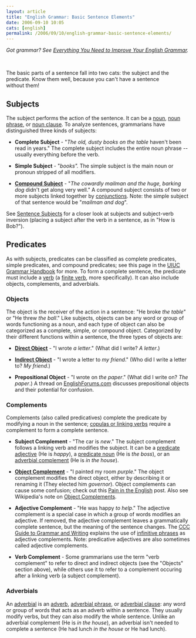 ```yaml
---
layout: article
title: "English Grammar: Basic Sentence Elements"
date: 2006-09-10 10:05
cats: [english]
permalink: /2006/09/10/english-grammar-basic-sentence-elements/
---
```

<em>Got grammar? See </em><a href="http://learningnerd.com/2006/09/26/everything-you-need-to-improve-your-english-grammar/"><em>Everything You Need to Improve Your English Grammar</em></a><em>.</em>
<p class="MsoNormal">&nbsp;</p>
The basic parts of a sentence fall into two cats: the subject and the predicate. Know them well, because you can't have a sentence without them!
<h2>Subjects</h2>
The subject performs the action of the sentence. It can be a <a href="http://learningnerd.com/2006/08/29/english-parts-of-speech-nouns-and-pronouns/" title="Nouns and Pronouns">noun</a>, <a href="http://learningnerd.com/2006/09/06/english-grammar-types-of-phrases/" title="Types of Phrases">noun phrase</a>, or <a href="http://learningnerd.com/2006/09/08/english-grammar-types-of-clauses/" title="Types of Clauses">noun clause</a>. To analyze sentences, grammarians have distinguished three kinds of subjects:
<ul>
	<li><strong>Complete Subject</strong> - "<em>The old, dusty books on the table </em>haven't been read in years." The complete subject includes the entire noun phrase -- usually everything before the verb.</li>
</ul>
<ul>
	<li><strong>Simple Subject</strong> - "<em>books". </em>The simple subject is the main noun or pronoun stripped of all modifiers.</li>
</ul>
<ul>
	<li><a target="_blank" href="http://www.tiscali.co.uk/reference/dictionaries/english/data/d0081795.html" title="Dictionary of English - Compound Subject"><strong>Compound Subject</strong></a> - "<em>The cowardly mailman and the huge, barking dog</em> didn't get along very well." A compound subject consists of two or more subjects linked together by <a href="http://learningnerd.com/2006/09/04/english-parts-of-speech-prepositions-conjunctions-and-interjections/" title="Prepositions, Conjunctions, and Interjections">conjunctions</a>. Note: the simple subject of that sentence would be "<em>mailman and dog</em>".</li>
</ul>
See <a target="_blank" href="http://grammar.ccc.commnet.edu/grammar/subjects.htm">Sentence Subjects</a> for a closer look at subjects and subject-verb inversion (placing a subject after the verb in a sentence, as in "How is Bob?").
<h2>Predicates</h2>
As with subjects, predicates can be classified as complete predicates, simple predicates, and compound predicates; see this page in the <a target="_blank" href="http://www.english.uiuc.edu/CWS/wWORKSHOP/writer_resources/grammar_handbook/subjects_predicates.htm#predicates" title="Subjects and Predicates - Predicates">UIUC Grammar Handbook</a> for more. To form a complete sentence, the predicate must include a <a href="http://learningnerd.com/2006/08/31/english-parts-of-speech-verbs/" title="Verbs">verb</a> (a <a target="_blank" href="http://www.usingenglish.com/glossary/finite-verb.html" title="UsingEnglish.com Glossary - Finite Verbs">finite verb</a>, more specifically). It can also include objects, complements, and adverbials.
<h3>Objects</h3>
The object is the receiver of the action in a sentence: "He broke <em>the table</em>" or "He threw <em>the ball</em>." Like subjects, objects can be any word or group of words functioning as a noun, and each type of object can also be categorized as a complete, simple, or compound object. Categorized by their different functions within a sentence, the three types of objects are:
<ul>
	<li><a target="_blank" href="http://www.ucalgary.ca/UofC/eduweb/grammar/course/sentence/2_2c.htm"><strong>Direct Object</strong></a> - "I wrote <em>a letter</em>." (What did I write? <em>A letter</em>.)</li>
</ul>
<ul>
	<li><a target="_blank" href="http://www.ucalgary.ca/UofC/eduweb/grammar/course/sentence/2_2d.htm"><strong>Indirect Object</strong></a> - "I wrote a letter to <em>my friend</em>." (Who did I write a letter to? <em>My friend</em>.)</li>
</ul>
<ul>
	<li><strong>Prepositional Object</strong> - "I wrote on <em>the paper</em>." (What did I write on? <em>The paper</em>.) A thread on <a target="_blank" href="http://www.englishforums.com/English/PrepositionalObjectComplement-PrepositionOtherConfusingStuff/bnmrr/Post.htm" title="Prepositional Object, Complement of Preposition and other confusing stuff.">EnglishForums.com</a> discusses prepositional objects and their potential for confusion.</li>
</ul>
<h3>Complements</h3>
Complements (also called predicatives) complete the predicate by modifying a noun in the sentence; <a href="http://learningnerd.com/2006/08/31/english-parts-of-speech-verbs/#types" title="Verbs - Types of Verbs">copulas or linking verbs</a> require a complement to form a complete sentence.
<ul>
	<li><strong>Subject Complement</strong> - "The car is <em>new</em>." The subject complement follows a linking verb and modifies the subject. It can be a <a target="_blank" href="http://www.sil.org/LINGUISTICS/GlossaryOfLinguisticTerms/WhatIsAPredicateAdjective.htm">predicate adjective</a> (He is <em>happy</em>), a <a target="_blank" href="http://www.sil.org/LINGUISTICS/GlossaryOfLinguisticTerms/WhatIsAPredicateNoun.htm">predicate noun</a> (He is <em>the boss</em>), or an <a target="_blank" href="http://en.wikipedia.org/wiki/Complement_%28linguistics%29#Adverbials_as_complements" title="Wikipedia - Complement - Adverbials as Complements">adverbial complement</a> (He is <em>in the house</em>).</li>
</ul>
<ul>
	<li><a target="_blank" href="http://www.bartelby.com/68/80/4180.html" title="The Columbia Guide to Standard American English - Object Complement"><strong>Object Complement</strong></a> - "I painted my room <em>purple</em>." The object complement modifies the direct object, either by describing it or renaming it (They elected him <em>governor</em>). Object complements can cause some confusion; check out this <a target="_blank" href="http://www.painintheenglish.com/post.php?id=815" title="P.I.T.E - Adverb or adjective? Or something else?">Pain in the English</a> post. Also see Wikipedia's note on <a target="_blank" href="http://en.wikipedia.org/wiki/Complement_%28linguistics%29#Object_complements" title="Complement - Object Complements">Object Complements</a>.</li>
</ul>
<ul>
	<li><strong>Adjective Complement</strong> - "He was happy <em>to help</em>." The adjective complement is a special case in which a group of words modifies an adjective. If removed, the adjective complement leaves a grammatically complete sentence, but the meaning of the sentence changes. The <a target="_blank" href="http://grammar.ccc.commnet.edu/grammar/gerunds.htm#adjective_complement" title="Gerunds and Infinitives - Their Noun Roles - Adjective Complement">CCC Guide to Grammar and Writing</a> explains the use of <a href="http://learningnerd.com/2006/09/06/english-grammar-types-of-phrases/" title="Types of Phrases">infinitive phrases</a> as adjective complements. Note: predicative adjectives are also sometimes called adjective complements.</li>
</ul>
<ul>
	<li><strong>Verb Complement</strong> - Some grammarians use the term "verb complement" to refer to direct and indirect objects (see the "Objects" section above), while others use it to refer to a complement occuring after a linking verb (a subject complement).</li>
</ul>
<h3>Adverbials</h3>
An <a href="http://learningnerd.com/2006/09/02/english-parts-of-speech-adjectives-determiners-and-adverbs/#adverbials" title="Adjectives, Determiners, and Adverbs - Adverbials">adverbial</a> is an <a href="http://learningnerd.com/2006/09/02/english-parts-of-speech-adjectives-determiners-and-adverbs/#adverbs" title="Adjectives, Determiners, and Adverbs - Adverbs">adverb</a>, <a href="http://learningnerd.com/2006/09/06/english-grammar-types-of-phrases/" title="Types of Phrases">adverbial phrase</a>, or <a href="http://learningnerd.com/2006/09/08/english-grammar-types-of-clauses/" title="Types of Clauses">adverbial clause</a>: any word or group of words that acts as an adverb within a sentence. They usually modify verbs, but they can also modify the whole sentence. Unlike an adverbial complement (He is <em>in the house</em>), an adverbial isn't needed to complete a sentence (He had lunch <em>in the house</em> or He had lunch).
